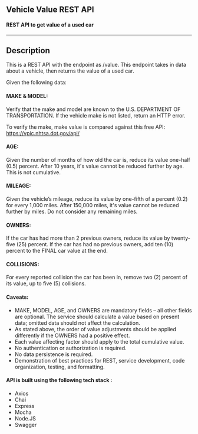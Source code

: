 ## Vehicle Value REST API

#### REST API to get value of a used car

---

## Description

This is a REST API with the endpoint as /value. This endpoint takes in data about a vehicle, then returns the value of a used car.

Given the following data:

#### MAKE & MODEL:

Verify that the make and model are known to the U.S. DEPARTMENT OF TRANSPORTATION.
If the vehicle make is not listed, return an HTTP error.

To verify the make, make value is compared against this free API:
https://vpic.nhtsa.dot.gov/api/

#### AGE:

Given the number of months of how old the car is, reduce its value one-half (0.5) percent.
After 10 years, it's value cannot be reduced further by age. This is not cumulative.

#### MILEAGE:

Given the vehicle’s mileage, reduce its value by one-fifth of a percent (0.2) for every 1,000 miles.
After 150,000 miles, it's value cannot be reduced further by miles. Do not consider any remaining miles.

#### OWNERS:

If the car has had more than 2 previous owners, reduce its value by twenty-five (25) percent.
If the car has had no previous owners, add ten (10) percent to the FINAL car value at the end.

#### COLLISIONS:

For every reported collision the car has been in, remove two (2) percent of its value, up to five (5) collisions.

#### Caveats:

- MAKE, MODEL, AGE, and OWNERS are mandatory fields – all other fields are optional. The service should calculate a value based on present data; omitted data should not affect the calculation.
- As stated above, the order of value adjustments should be applied differently if the OWNERS had a positive effect.
- Each value affecting factor should apply to the total cumulative value.
- No authentication or authorization is required.
- No data persistence is required.
- Demonstration of best practices for REST, service development, code organization, testing, and formatting.

#### API is built using the following tech stack :

- Axios
- Chai
- Express
- Mocha
- Node.JS
- Swagger
